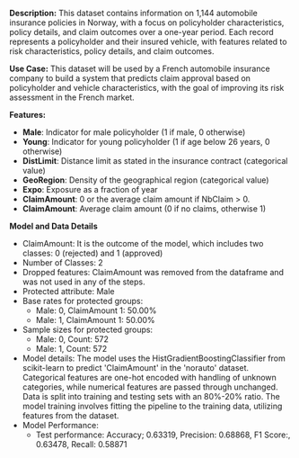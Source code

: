 **Description:** This dataset contains information on 1,144 automobile insurance policies in Norway, with a focus on policyholder characteristics, policy details, and claim outcomes over a one-year period. Each record represents a policyholder and their insured vehicle, with features related to risk characteristics, policy details, and claim outcomes.

**Use Case:** This dataset will be used by a French automobile insurance company to build a system that predicts claim approval based on policyholder and vehicle characteristics, with the goal of improving its risk assessment in the French market.

**Features:**

* **Male**: Indicator for male policyholder (1 if male, 0 otherwise)
* **Young**: Indicator for young policyholder (1 if age below 26 years, 0 otherwise)
* **DistLimit**: Distance limit as stated in the insurance contract (categorical value)
* **GeoRegion**: Density of the geographical region (categorical value)
* **Expo**: Exposure as a fraction of year
* **ClaimAmount**: 0 or the average claim amount if NbClaim > 0.
* **ClaimAmount**: Average claim amount (0 if no claims, otherwise 1)

**Model and Data Details**

- ClaimAmount: It is the outcome of the model, which includes two classes: 0 (rejected) and 1 (approved)
- Number of Classes: 2
- Dropped features: ClaimAmount was removed from the dataframe and was not used in any of the steps.
- Protected attribute: Male
- Base rates for protected groups:
  - Male: 0, ClaimAmount 1:  50.00%
  - Male: 1, ClaimAmount 1:  50.00%
- Sample sizes for protected groups:
  - Male: 0, Count: 572
  - Male: 1, Count: 572
- Model details: The model uses the HistGradientBoostingClassifier from scikit-learn to predict 'ClaimAmount' in the 'norauto' dataset. Categorical features are one-hot encoded with handling of unknown categories, while numerical features are passed through unchanged. Data is split into training and testing sets with an 80%-20% ratio. The model training involves fitting the pipeline to the training data, utilizing features from the dataset.
- Model Performance:
  - Test performance: Accuracy; 0.63319, Precision: 0.68868, F1 Score:, 0.63478, Recall: 0.58871
